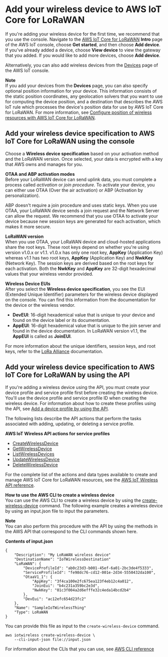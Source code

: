 # Add your wireless device to AWS IoT Core for LoRaWAN<a name="connect-iot-lorawan-end-devices-add"></a>

If you're adding your wireless device for the first time, we recommend that you use the console\. Navigate to the [AWS IoT Core for LoRaWAN](https://console.aws.amazon.com/iot/home#/wireless/landing) **Intro** page of the AWS IoT console, choose **Get started**, and then choose **Add device**\. If you've already added a device, choose **View device** to view the gateway that you added\. If you would like to add more devices, choose **Add device**\.

Alternatively, you can also add wireless devices from the [ Devices](https://console.aws.amazon.com/iot/home#/wireless/devices) page of the AWS IoT console\.

**Note**  
If you add your devices from the **Devices** page, you can also specify optional position information for your device\. This information consists of the static position coordinates, any geolocation solvers that you want to use for computing the device position, and a destination that describes the AWS IoT rule which processes the device's position data for use by AWS IoT Core for LoRaWAN\. For more information, see [Configure position of wireless resources with AWS IoT Core for LoRaWAN](connect-iot-lorawan-configure-location.md)\.

## Add your wireless device specification to AWS IoT Core for LoRaWAN using the console<a name="connect-iot-lorawan-end-device-spec-console"></a>

Choose a **Wireless device specification** based on your activation method and the LoRaWAN version\. Once selected, your data is encrypted with a key that AWS owns and manages for you\. 

**OTAA and ABP activation modes**  
Before your LoRaWAN device can send uplink data, you must complete a process called *activation* or *join procedure*\. To activate your device, you can either use OTAA \(Over the air activation\) or ABP \(Activation by personalization\)\.

ABP doesn't require a join procedure and uses static keys\. When you use OTAA, your LoRaWAN device sends a join request and the Network Server can allow the request\. We recommend that you use OTAA to activate your device because new session keys are generated for each activation, which makes it more secure\.

**LoRaWAN version**  
When you use OTAA, your LoRaWAN device and cloud\-hosted applications share the root keys\. These root keys depend on whether you're using version v1\.0\.x or v1\.1\. v1\.0\.x has only one root key, **AppKey** \(Application Key\) whereas v1\.1 has two root keys, **AppKey** \(Application Key\) and **NwkKey** \(Network Key\)\. The session keys are derived based on the root keys for each activation\. Both the **NwkKey** and **AppKey** are 32\-digit hexadecimal values that your wireless vendor provided\.

**Wireless Device EUIs**  
After you select the **Wireless device specification**, you see the EUI \(Extended Unique Identifier\) parameters for the wireless device displayed on the console\. You can find this information from the documentation for the device or the wireless vendor\.
+ **DevEUI**: 16\-digit hexademical value that is unique to your device and found on the device label or its documentation\.
+ **AppEUI**: 16\-digit hexademical value that is unique to the join server and found in the device documentation\. In LoRaWAN version v1\.1, the **AppEUI** is called as **JoinEUI**\.

For more information about the unique identifiers, session keys, and root keys, refer to the [ LoRa Alliance](https://lora-alliance.org/about-lorawan) documentation\.

## Add your wireless device specification to AWS IoT Core for LoRaWAN by using the API<a name="connect-iot-lorawan-end-device-spec-api"></a>

If you're adding a wireless device using the API, you must create your device profile and service profile first before creating the wireless device\. You'll use the device profile and service profile ID when creating the wireless device\. For information about how to create these profiles using the API, see [Add a device profile by using the API](connect-iot-lorawan-define-profiles.md#connect-iot-lorawan-device-profile-api)\.

The following lists describe the API actions that perform the tasks associated with adding, updating, or deleting a service profile\.

**AWS IoT Wireless API actions for service profiles**
+ [CreateWirelessDevice](https://docs.aws.amazon.com/iot-wireless/2020-11-22/apireference/API_CreateWirelessDevice.html)
+ [GetWirelessDevice](https://docs.aws.amazon.com/iot-wireless/2020-11-22/apireference/API_GetWirelessDevice.html)
+ [ListWirelessDevices](https://docs.aws.amazon.com/iot-wireless/2020-11-22/apireference/API_ListWirelessDevices.html)
+ [ UpdateWirelessDevice](https://docs.aws.amazon.com/iot-wireless/2020-11-22/apireference/API_UpdateWirelessDevice.html)
+ [DeleteWirelessDevice](https://docs.aws.amazon.com/iot-wireless/2020-11-22/apireference/API_DeleteWirelessDevice.html)

For the complete list of the actions and data types available to create and manage AWS IoT Core for LoRaWAN resources, see the [AWS IoT Wireless API reference](https://docs.aws.amazon.com/iot-wireless/2020-11-22/apireference/welcome.html)\.

**How to use the AWS CLI to create a wireless device**  
You can use the AWS CLI to create a wireless device by using the [create\-wireless\-device](https://docs.aws.amazon.com/cli/latest/reference/iotwireless/create-device-profile.html) command\. The following example creates a wireless device by using an input\.json file to input the parameters\.

**Note**  
You can also perform this procedure with the API by using the methods in the AWS API that correspond to the CLI commands shown here\. 

**Contents of input\.json**

```
{
    "Description": "My LoRaWAN wireless device"
    "DestinationName": "IoTWirelessDestination"
    "LoRaWAN": {
        "DeviceProfileId": "ab0c23d3-b001-45ef-6a01-2bc3de4f5333",
        "ServiceProfileId": "fe98dc76-cd12-001e-2d34-5550432da100",
        "OtaaV1_1": {
            "AppKey": "3f4ca100e2fc675ea123f4eb12c4a012",
            "JoinEui": "b4c231a359bc2e3d",
            "NwkKey": "01c3f004a2d6efffe32c4eda14bcd2b4"
        },
        "DevEui": "ac12efc654d23fc2"
    },
    "Name": "SampleIoTWirelessThing"
    "Type": LoRaWAN
}
```

You can provide this file as input to the `create-wireless-device` command\.

```
aws iotwireless create-wireless-device \
    --cli-input-json file://input.json
```

For information about the CLIs that you can use, see [AWS CLI reference](https://docs.aws.amazon.com/cli/latest/reference/iotwireless/index.html) 
